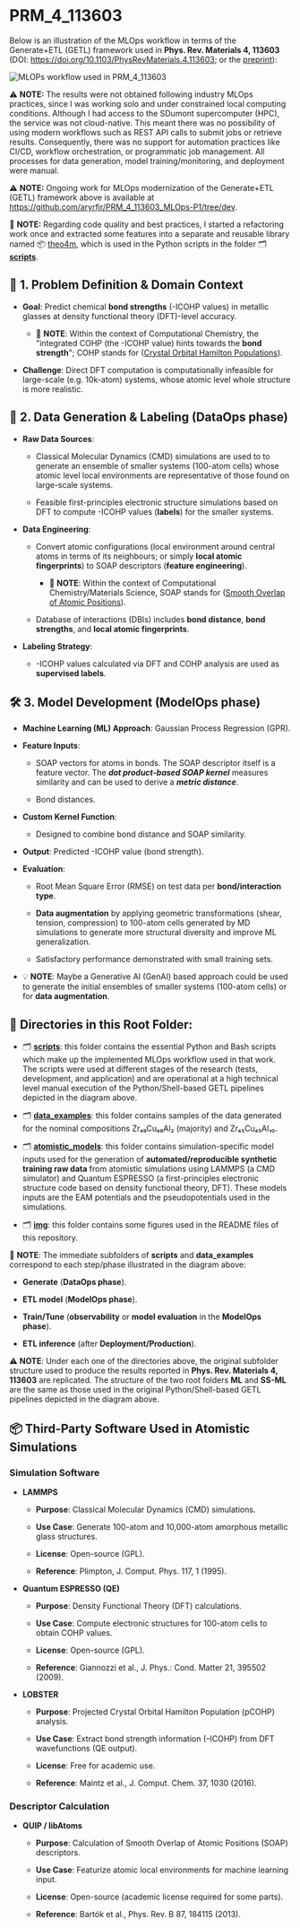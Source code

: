 # PRM_4_113603

Below is an illustration of the MLOps workflow in terms of the Generate+ETL (GETL) framework used in **Phys. Rev. Materials 4, 113603** (DOI: https://doi.org/10.1103/PhysRevMaterials.4.113603; or the [preprint](https://www.researchgate.net/publication/345634787_Chemical_bonding_in_metallic_glasses_from_machine_learning_and_crystal_orbital_Hamilton_population)):

![MLOPs workflow used in PRM_4_113603](img/PRM_4_113603_MLOps.drawio.png)

⚠️ **NOTE:** The results were not obtained following industry MLOps practices, since I was working solo and under constrained local computing conditions. Although I had access to the SDumont supercomputer (HPC), the service was not cloud-native. This meant there was no possibility of using modern workflows such as REST API calls to submit jobs or retrieve results. Consequently, there was no support for automation practices like CI/CD, workflow orchestration, or programmatic job management. All processes for data generation, model training/monitoring, and deployment were manual.

⚠️ **NOTE:** Ongoing work for MLOps modernization of the Generate+ETL (GETL) framework above is available at https://github.com/aryrfjr/PRM_4_113603_MLOps-P1/tree/dev.

📝 **NOTE:** Regarding code quality and best practices, I started a refactoring work once and extracted some features into a separate and reusable library named 📦 [theo4m](https://github.com/aryrfjr/theo4m), which is used in the Python scripts in the folder 🗂️ [**scripts**](https://github.com/aryrfjr/PRM_4_113603/tree/main/scripts).

## 🧪 1. Problem Definition & Domain Context

- **Goal**: Predict chemical **bond strengths** (-ICOHP values) in metallic glasses at density functional theory (DFT)-level accuracy.

  - 📝 **NOTE**: Within the context of Computational Chemistry, the "integrated COHP (the -ICOHP value) hints towards the **bond strength**"; COHP stands for ([Crystal Orbital Hamilton Populations](https://schmeling.ac.rwth-aachen.de/cohp/index.php?menuID=1)).

- **Challenge**: Direct DFT computation is computationally infeasible for large-scale (e.g. 10k-atom) systems, whose atomic level whole structure is more realistic.

## 🧩 2. Data Generation & Labeling (DataOps phase)

- **Raw Data Sources**:

  - Classical Molecular Dynamics (CMD) simulations are used to to generate an ensemble of smaller systems (100-atom cells) whose atomic level local environments are representative of those found on large-scale systems.

  - Feasible first-principles electronic structure simulations based on DFT to compute -ICOHP values (**labels**) for the smaller systems.

- **Data Engineering**:

  - Convert atomic configurations (local environment around central atoms in terms of its neighbours; or simply **local atomic fingerprints**) to SOAP descriptors (**feature engineering**).
 
    - 📝 **NOTE**: Within the context of Computational Chemistry/Materials Science, SOAP stands for ([Smooth Overlap of Atomic Positions](https://doi.org/10.1103/PhysRevB.87.184115)).

  - Database of interactions (DBIs) includes **bond distance**, **bond strengths**, and **local atomic fingerprints**.
  
- **Labeling Strategy**:

  - -ICOHP values calculated via DFT and COHP analysis are used as **supervised labels**.

## 🛠️ 3. Model Development (ModelOps phase)

- **Machine Learning (ML) Approach**: Gaussian Process Regression (GPR).

- **Feature Inputs**:

  - SOAP vectors for atoms in bonds. The SOAP descriptor itself is a feature vector. The ***dot product-based SOAP kernel*** measures similarity and can be used to derive a ***metric distance***.

  - Bond distances.

- **Custom Kernel Function**:

  - Designed to combine bond distance and SOAP similarity.

- **Output**: Predicted -ICOHP value (bond strength).

- **Evaluation**:

  - Root Mean Square Error (RMSE) on test data per **bond/interaction type**.
 
  - **Data augmentation** by applying geometric transformations (shear, tension, compression) to 100-atom cells generated by MD simulations to generate more structural diversity and improve ML generalization.

  - Satisfactory performance demonstrated with small training sets.

- 💡 **NOTE**: Maybe a Generative AI (GenAI) based approach could be used to generate the initial ensembles of smaller systems (100-atom cells) or for **data augmentation**.

## 📌 Directories in this Root Folder:

- 🗂️ [**scripts**](https://github.com/aryrfjr/PRM_4_113603/tree/main/scripts): this folder contains the essential Python and Bash scripts which make up the implemented MLOps workflow used in that work. The scripts were used at different stages of the research (tests, development, and application) and are operational at a high technical level manual execution of the Python/Shell-based GETL pipelines depicted in the diagram above.

- 🗂️ [**data_examples**](https://github.com/aryrfjr/PRM_4_113603/tree/main/data_examples): this folder contains samples of the data generated for the nominal compositions Zr₄₉Cu₄₉Al₂ (majority) and Zr₄₅Cu₄₅Al₁₀.

- 🗂️ [**atomistic_models**](https://github.com/aryrfjr/PRM_4_113603/tree/main/atomistic_models): this folder contains simulation-specific model inputs used for the generation of **automated/reproducible synthetic training raw data** from atomistic simulations using LAMMPS (a CMD simulator) and Quantum ESPRESSO (a first-principles electronic structure code based on density functional theory, DFT). These models inputs are the EAM potentials and the pseudopotentials used in the simulations.

- 🗂️ [**img**](https://github.com/aryrfjr/PRM_4_113603/tree/main/img): this folder contains some figures used in the README files of this repository.

📝 **NOTE**: The immediate subfolders of **scripts** and **data_examples** correspond to each step/phase illustrated in the diagram above:

- **Generate** (**DataOps phase**).
  
- **ETL model** (**ModelOps phase**).
  
- **Train/Tune** (**observability** or **model evaluation** in the **ModelOps phase**).
  
- **ETL inference** (after **Deployment/Production**).

⚠️ **NOTE**: Under each one of the directories above, the original subfolder structure used to produce the results reported in **Phys. Rev. Materials 4, 113603** are replicated. The structure of the two root folders **ML** and **SS-ML** are the same as those used in the original Python/Shell-based GETL pipelines depicted in the diagram above.

## 📦 Third-Party Software Used in Atomistic Simulations

### Simulation Software

- **LAMMPS**

  - **Purpose**: Classical Molecular Dynamics (CMD) simulations.
 
  - **Use Case**: Generate 100-atom and 10,000-atom amorphous metallic glass structures.
 
  - **License**: Open-source (GPL).
 
  - **Reference**: Plimpton, J. Comput. Phys. 117, 1 (1995).
 
- **Quantum ESPRESSO (QE)**

  - **Purpose**: Density Functional Theory (DFT) calculations.
 
  - **Use Case**: Compute electronic structures for 100-atom cells to obtain COHP values.
 
  - **License**: Open-source (GPL).
 
  - **Reference**: Giannozzi et al., J. Phys.: Cond. Matter 21, 395502 (2009).
 
- **LOBSTER**

  - **Purpose**: Projected Crystal Orbital Hamilton Population (pCOHP) analysis.
 
  - **Use Case**: Extract bond strength information (–ICOHP) from DFT wavefunctions (QE output).
 
  - **License**: Free for academic use.
 
  - **Reference**: Maintz et al., J. Comput. Chem. 37, 1030 (2016).
 
### Descriptor Calculation

- **QUIP / libAtoms**
 
  - **Purpose**: Calculation of Smooth Overlap of Atomic Positions (SOAP) descriptors.
 
  - **Use Case**: Featurize atomic local environments for machine learning input.
 
  - **License**: Open-source (academic license required for some parts).
 
  - **Reference**: Bartók et al., Phys. Rev. B 87, 184115 (2013).
